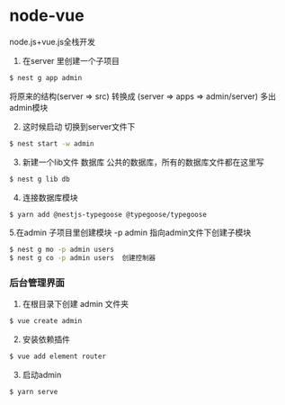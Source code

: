 # node-vue
node.js+vue.js全栈开发

1. 在server 里创建一个子项目
```bash
$ nest g app admin
```
将原来的结构(server => src) 转换成 (server => apps => admin/server) 多出 admin模块

2. 这时候启动 切换到server文件下
```bash
$ nest start -w admin
```

3. 新建一个lib文件 数据库 公共的数据库，所有的数据库文件都在这里写
```bash
$ nest g lib db
```

4. 连接数据库模块
```bash
$ yarn add @nestjs-typegoose @typegoose/typegoose
```

5.在admin 子项目里创建模块 -p admin 指向admin文件下创建子模块
```bash
$ nest g mo -p admin users 
$ nest g co -p admin users  创建控制器
```

### 后台管理界面
1. 在根目录下创建 admin 文件夹
```bash
$ vue create admin
```

2. 安装依赖插件
```bash
$ vue add element router
```

3. 启动admin
```bash
$ yarn serve
```
